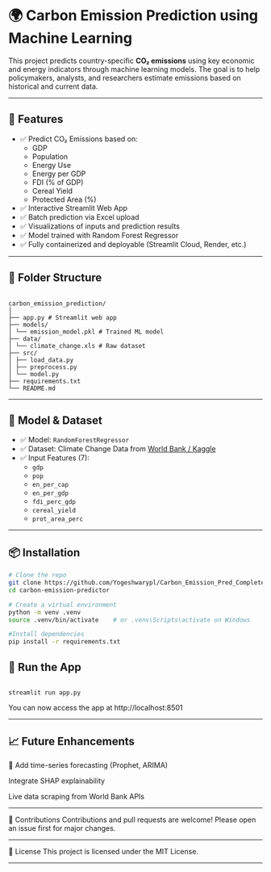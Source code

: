 
# 🌍 Carbon Emission Prediction using Machine Learning

This project predicts country-specific **CO₂ emissions** using key economic and energy indicators through machine learning models. The goal is to help policymakers, analysts, and researchers estimate emissions based on historical and current data.

---

## 🚀 Features

- ✅ Predict CO₂ Emissions based on:
  - GDP
  - Population
  - Energy Use
  - Energy per GDP
  - FDI (% of GDP)
  - Cereal Yield
  - Protected Area (%)
- ✅ Interactive Streamlit Web App
- ✅ Batch prediction via Excel upload
- ✅ Visualizations of inputs and prediction results
- ✅ Model trained with Random Forest Regressor
- ✅ Fully containerized and deployable (Streamlit Cloud, Render, etc.)

---

## 📁 Folder Structure

```

carbon_emission_prediction/
│
├── app.py # Streamlit web app
├── models/
│ └── emission_model.pkl # Trained ML model
├── data/
│ └── climate_change.xls # Raw dataset
├── src/
│ ├── load_data.py
│ ├── preprocess.py
│ └── model.py
├── requirements.txt
└── README.md

```

---

## 🧠 Model & Dataset

- ✅ Model: `RandomForestRegressor`
- ✅ Dataset: Climate Change Data from [World Bank / Kaggle](https://data.worldbank.org)
- ✅ Input Features (7):
  - `gdp`
  - `pop`
  - `en_per_cap`
  - `en_per_gdp`
  - `fdi_perc_gdp`
  - `cereal_yield`
  - `prot_area_perc`

---

## 📦 Installation

```bash
# Clone the repo
git clone https://github.com/Yogeshwarypl/Carbon_Emission_Pred_Complete_Model.git
cd carbon-emission-predictor

# Create a virtual environment
python -m venv .venv
source .venv/bin/activate    # or .venv\Scripts\activate on Windows

#Install dependencies
pip install -r requirements.txt

```
## 🎯 Run the App
```

streamlit run app.py

```
You can now access the app at http://localhost:8501

---
## 📈 Future Enhancements
🔄 Add time-series forecasting (Prophet, ARIMA)

Integrate SHAP explainability

Live data scraping from World Bank APIs

---

🤝 Contributions
Contributions and pull requests are welcome! Please open an issue first for major changes.

---

📜 License
This project is licensed under the MIT License.


---

